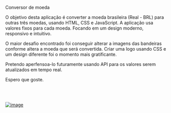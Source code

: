 Conversor de moeda

O objetivo desta aplicação é converter a moeda brasileira (Real - BRL) para outras três moedas, usando HTML, CSS e JavaScript.
A aplicação usa valores fixos para cada moeda.
Focando em um design moderno, responsivo e intuitivo.

O maior desafio encontrado foi conseguir alterar a imagens das bandeiras conforme altera a moeda que será convertida.
Criar uma logo usando CSS e um design diferente foi o momento mais gratificante.

Pretendo aperfensoa-lo futuramente usando API para os valores serem atualizados em tempo real.

Espero que goste.

<a href="https://marilugonzaga.github.io/conversor-de-moeda/" target="_blank">

<br><br>

![image](https://github.com/Marilugonzaga/conversor-de-moeda/assets/101140817/9f92602a-e8c7-4c62-a928-a89060e6b76e)

